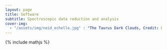 ```yaml
---
layout: page
title: Software
subtitle: Spectroscopic data reduction and analysis
cover-img:
  - "/assets/img/neid_echelle.jpg" : "The Taurus Dark Clouds, Credit: Digitized Sky Survey 2"
---
```

{% include mathjs %}
